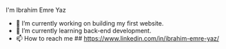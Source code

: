 I'm Ibrahim Emre Yaz

- 🔭 I’m currently working on building my first website.
- 🌱 I’m currently learning back-end development.
- 📫 How to reach me ## https://www.linkedin.com/in/ibrahim-emre-yaz/

<!--START_SECTION:waka-->

<!--END_SECTION:waka-->


<!--
**Emre-Yaz/emre-yaz** is a ✨ _special_ ✨ repository because its `README.md` (this file) appears on your GitHub profile.
-->
